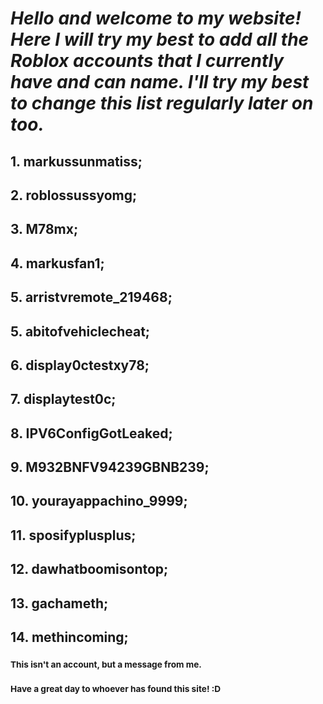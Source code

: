 # **_Hello and welcome to my website! Here I will try my best to add all the Roblox accounts that I currently have and can name. I'll try my best to change this list regularly later on too._**
## 1. markussunmatiss;

## 2. roblossussyomg;

## 3. M78mx;

## 4. markusfan1;

## 5. arristvremote_219468;

## 5. abitofvehiclecheat;

## 6. display0ctestxy78;

## 7. displaytest0c;

## 8. IPV6ConfigGotLeaked;

## 9. M932BNFV94239GBNB239;

## 10. yourayappachino_9999;

## 11. sposifyplusplus;

## 12. dawhatboomisontop;

## 13. gachameth;

## 14. methincoming;

### <sub>This isn't an account, but a message from me.</sub>
### <sub>Have a great day to whoever has found this site! :D</sub>
